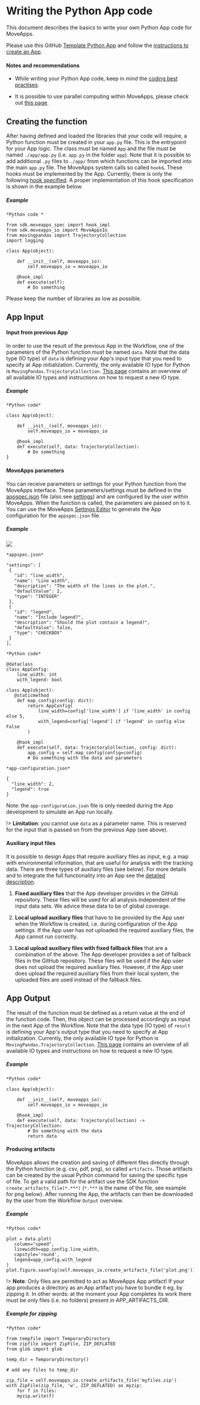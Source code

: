 # Writing the Python App code
This document describes the basics to write your own Python App code for MoveApps.

Please use this GitHub [Template Python App](https://github.com/movestore/Template_Python_App ':ignore') and follow the [instructions to create an App](create_py_app.md).

#### Notes and recommendations
- While writing your Python App code, keep in mind the [coding best practises](best_practices_coding.md).

- It is possible to use parallel computing within MoveApps, please check out [this page](parallelcomp.md).


## Creating the function
After having defined and loaded the libraries that your code will require, a Python function must be created in your `app.py` file. This is the entrypoint for your App logic. The class must be named `App` and the file must be named `./app/app.py` (i.e. `app.py` in the folder `app`). Note that it is possible to add additional `.py` files to `./app/` from which functions can be imported into the main `app.py` file. The MoveApps system calls so called `hook`s. These hooks must be implemented by the App. Currently, there is only the following [hook specified](https://github.com/movestore/Template_Python_App/blob/main/sdk/moveapps_spec.py). A proper implementation of this hook specification is shown in the example below.

##### Example
```
*Python code *

from sdk.moveapps_spec import hook_impl
from sdk.moveapps_io import MoveAppsIo
from movingpandas import TrajectoryCollection
import logging

class App(object):

    def __init__(self, moveapps_io):
		self.moveapps_io = moveapps_io

    @hook_impl
    def execute(self):
		# Do something
```

Please keep the number of libraries as low as possible.


## App Input

#### Input from previous App
In order to use the result of the previous App in the Workflow, one of the parameters of the Python function must be named `data`. Note that the data type (IO type) of `data` is defining your App's input type that you need to specify at App initialization. Currently, the only available IO type for Python is `MovingPandas.TrajectoryCollection`. [This page](IO_types.md) contains an overview of all available IO types and instructions on how to request a new IO type.

##### Example
```
*Python code*

class App(object):

    def __init__(self, moveapps_io):
		self.moveapps_io = moveapps_io

    @hook_impl
    def execute(self, data: TrajectoryCollection):
		# Do something
}
```


#### MoveApps parameters
You can receive parameters or settings for your Python function from the MoveApps interface. These parameters/settings must be defined in the [appspec.json](appspec.md) file (also see [settings](appspec/current/settings/README.md)) and are configured by the user within MoveApps. When the function is called, the parameters are passed on to it. You can use the MoveApps [Settings Editor](https://www.moveapps.org/apps/settingseditor ':ignore') to generate the App configuration for the `appspec.json` file.

##### Example
<kbd>![](files/sdk_settings_example.png)</kbd>

```
*appspec.json*

"settings": [
 {
   "id": "line_width",
   "name": "Line width",
   "description": "The width of the lines in the plot.",
   "defaultValue": 2,
   "type": "INTEGER"
 },
 {
   "id": "legend",
   "name": "Include legend?",
   "description": "Should the plot contain a legend?",
   "defaultValue": false,
   "type": "CHECKBOX"
 }
],
```

```
*Python code*

@dataclass
class AppConfig:
    line_width: int
    with_legend: bool

class App(object):
   @staticmethod
    def map_config(config: dict):
        return AppConfig(
            line_width=config['line_width'] if 'line_width' in config else 5,
            with_legend=config['legend'] if 'legend' in config else False
        )
   
    @hook_impl
    def execute(self, data: TrajectoryCollection, config: dict):
        app_config = self.map_config(config=config)
        # Do something with the data and parameters
```

```
*app-configuration.json*

{
  "line_width": 2,
  "legend": true
}
```

Note: the `app-configuration.json` file is only needed during the App development to simulate an App run locally.

!\>  **Limitation**: you cannot use `data` as a parameter name. This is reserved for the input that is passed on from the previous App (see above).


#### Auxiliary input files
It is possible to design Apps that require auxiliary files as input, e.g. a map with environmental information, that are useful for analysis with the tracking data. There are three types of auxiliary files (see below). For more details and to integrate the full functionality into an App see the [detailed description](auxiliary.md).

 1. **Fixed auxiliary files** that the App developer provides in the GitHub repository. These files will be used for all analysis independent of the input data sets. We advice these data to be of global coverage.

 2. **Local upload auxiliary files** that have to be provided by the App user when the Workflow is created, i.e. during configuration of the App settings. If the App user has not uploaded the required auxiliary files, the App cannot run correctly.

 3. **Local upload auxiliary files with fixed fallback files** that are a combination of the above. The App developer provides a set of fallback files in the GitHub repository. These files will be used if the App user does not upload the required auxiliary files. However, if the App user does upload the required auxiliary files from their local system, the uploaded files are used instead of the fallback files.


## App Output
The result of the function must be defined as a return value at the end of the function code. Then, this object can be processed accordingly as input in the next App of the Workflow. Note that the data type (IO type) of `result` is defining your App's output type that you need to specify at App initialization. Currently, the only available IO type for Python is `MovingPandas.TrajectoryCollection`. [This page](IO_types.md) contains an overview of all available IO types and instructions on how to request a new IO type.

##### Example
```
*Python code*

class App(object):

    def __init__(self, moveapps_io):
        self.moveapps_io = moveapps_io

    @hook_impl
    def execute(self, data: TrajectoryCollection) -> TrajectoryCollection:
        # Do something with the data
        return data
```

#### Producing artifacts
MoveApps allows the creation and saving of different files directly through the Python function (e.g. csv, pdf, png), so called `artifacts`. Those artifacts can be created by the usual Python command for saving the specific type of file. To get a valid path for the artifact use the SDK function `create_artifacts_file(*.***)` (`*.***` is the name of the file, see example for png below). After running the App, the artifacts can then be downloaded by the user from the Workflow `Output` overview.

##### Example
```
*Python code*

plot = data.plot(
   column="speed",
   linewidth=app_config.line_width,
   capstyle='round',
   legend=app_config.with_legend
)
plot.figure.savefig(self.moveapps_io.create_artifacts_file('plot.png'))
```

!\> **Note**: Only files are permitted to act as MoveApps App artifact! If your app produces a directory as an App artifact you have to bundle it eg. by zipping it. In other words: at the moment your App completes its work there must be only files (i.e. no folders) present in APP_ARTIFACTS_DIR.

##### Example for zipping
```
*Python code*

from tempfile import TemporaryDirectory
from zipfile import ZipFile, ZIP_DEFLATED
from glob import glob

temp_dir = TemporaryDirectory()

# add any files to temp_dir

zip_file = self.moveapps_io.create_artifacts_file('myfiles.zip')
with ZipFile(zip_file, 'w', ZIP_DEFLATED) as myzip:
    for f in files:
    myzip.write(f)
```
